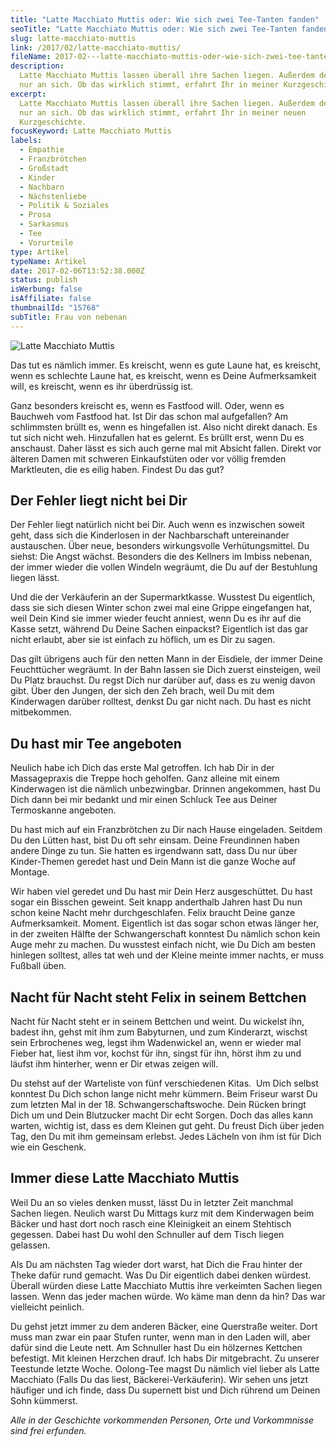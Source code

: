 ```yaml
---
title: "Latte Macchiato Muttis oder: Wie sich zwei Tee-Tanten fanden"
seoTitle: "Latte Macchiato Muttis oder: Wie sich zwei Tee-Tanten fanden"
slug: latte-macchiato-muttis
link: /2017/02/latte-macchiato-muttis/
fileName: 2017-02---latte-macchiato-muttis-oder-wie-sich-zwei-tee-tanten-fanden.md
description:
  Latte Macchiato Muttis lassen überall ihre Sachen liegen. Außerdem denken sie
  nur an sich. Ob das wirklich stimmt, erfahrt Ihr in meiner Kurzgeschichte.
excerpt:
  Latte Macchiato Muttis lassen überall ihre Sachen liegen. Außerdem denken sie
  nur an sich. Ob das wirklich stimmt, erfahrt Ihr in meiner neuen
  Kurzgeschichte.
focusKeyword: Latte Macchiato Muttis
labels:
  - Empathie
  - Franzbrötchen
  - Großstadt
  - Kinder
  - Nachbarn
  - Nächstenliebe
  - Politik & Soziales
  - Prosa
  - Sarkasmus
  - Tee
  - Vorurteile
type: Artikel
typeName: Artikel
date: 2017-02-06T13:52:38.000Z
status: publish
isWerbung: false
isAffiliate: false
thumbnailId: "15768"
subTitle: Frau von nebenan
---
```


![Latte Macchiato Muttis](http://cardamonchai.com/wp-content/uploads/2017/02/15678183944_dee8678b00_z-640x640.jpg)

Das tut es nämlich immer. Es kreischt, wenn es gute Laune hat, es kreischt, wenn
es schlechte Laune hat, es kreischt, wenn es Deine Aufmerksamkeit will, es
kreischt, wenn es ihr überdrüssig ist.

Ganz besonders kreischt es, wenn es Fastfood will. Oder, wenn es Bauchweh vom
Fastfood hat. Ist Dir das schon mal aufgefallen? Am schlimmsten brüllt es, wenn
es hingefallen ist. Also nicht direkt danach. Es tut sich nicht weh. Hinzufallen
hat es gelernt. Es brüllt erst, wenn Du es anschaust. Daher lässt es sich auch
gerne mal mit Absicht fallen. Direkt vor älteren Damen mit schweren
Einkaufstüten oder vor völlig fremden Marktleuten, die es eilig haben. Findest
Du das gut?

## Der Fehler liegt nicht bei Dir

Der Fehler liegt natürlich nicht bei Dir. Auch wenn es inzwischen soweit geht,
dass sich die Kinderlosen in der Nachbarschaft untereinander austauschen. Über
neue, besonders wirkungsvolle Verhütungsmittel. Du siehst: Die Angst wächst.
Besonders die des Kellners im Imbiss nebenan, der immer wieder die vollen
Windeln wegräumt, die Du auf der Bestuhlung liegen lässt.

Und die der Verkäuferin an der Supermarktkasse. Wusstest Du eigentlich, dass sie
sich diesen Winter schon zwei mal eine Grippe eingefangen hat, weil Dein Kind
sie immer wieder feucht anniest, wenn Du es ihr auf die Kasse setzt, während Du
Deine Sachen einpackst? Eigentlich ist das gar nicht erlaubt, aber sie ist
einfach zu höflich, um es Dir zu sagen.

Das gilt übrigens auch für den netten Mann in der Eisdiele, der immer Deine
Feuchttücher wegräumt. In der Bahn lassen sie Dich zuerst einsteigen, weil Du
Platz brauchst. Du regst Dich nur darüber auf, dass es zu wenig davon gibt. Über
den Jungen, der sich den Zeh brach, weil Du mit dem Kinderwagen darüber
rolltest, denkst Du gar nicht nach. Du hast es nicht mitbekommen.

## Du hast mir Tee angeboten

Neulich habe ich Dich das erste Mal getroffen. Ich hab Dir in der
Massagepraxis die Treppe hoch geholfen. Ganz alleine mit einem Kinderwagen ist
die nämlich unbezwingbar. Drinnen angekommen, hast Du Dich dann bei mir bedankt
und mir einen Schluck Tee aus Deiner Termoskanne angeboten.

Du hast mich auf ein Franzbrötchen zu Dir nach Hause eingeladen. Seitdem Du den
Lütten hast, bist Du oft sehr einsam. Deine Freundinnen haben andere Dinge zu
tun. Sie hatten es irgendwann satt, dass Du nur über Kinder-Themen geredet hast
und Dein Mann ist die ganze Woche auf Montage.

Wir haben viel geredet und Du hast mir Dein Herz ausgeschüttet. Du hast sogar
ein Bisschen geweint. Seit knapp anderthalb Jahren hast Du nun schon keine Nacht
mehr durchgeschlafen. Felix braucht Deine ganze Aufmerksamkeit. Moment.
Eigentlich ist das sogar schon etwas länger her, in der zweiten Hälfte der
Schwangerschaft konntest Du nämlich schon kein Auge mehr zu machen. Du wusstest
einfach nicht, wie Du Dich am besten hinlegen solltest, alles tat weh und der
Kleine meinte immer nachts, er muss Fußball üben.

## Nacht für Nacht steht Felix in seinem Bettchen

Nacht für Nacht steht er in seinem Bettchen und weint. Du wickelst ihn, badest
ihn, gehst mit ihm zum Babyturnen, und zum Kinderarzt, wischst sein Erbrochenes
weg, legst ihm Wadenwickel an, wenn er wieder mal Fieber hat, liest ihm vor,
kochst für ihn, singst für ihn, hörst ihm zu und läufst ihm hinterher, wenn er
Dir etwas zeigen will.

Du stehst auf der Warteliste von fünf verschiedenen Kitas.  Um Dich selbst
konntest Du Dich schon lange nicht mehr kümmern. Beim Friseur warst Du zum
letzten Mal in der 18. Schwangerschaftswoche. Dein Rücken bringt Dich um und
Dein Blutzucker macht Dir echt Sorgen. Doch das alles kann warten, wichtig ist,
dass es dem Kleinen gut geht. Du freust Dich über jeden Tag, den Du mit ihm
gemeinsam erlebst. Jedes Lächeln von ihm ist für Dich wie ein Geschenk.

## Immer diese Latte Macchiato Muttis

Weil Du an so vieles denken musst, lässt Du in letzter Zeit manchmal Sachen
liegen. Neulich warst Du Mittags kurz mit dem Kinderwagen beim Bäcker und hast
dort noch rasch eine Kleinigkeit an einem Stehtisch gegessen. Dabei hast Du wohl
den Schnuller auf dem Tisch liegen gelassen.

Als Du am nächsten Tag wieder dort warst, hat Dich die Frau hinter der Theke
dafür rund gemacht. Was Du Dir eigentlich dabei denken würdest. Überall würden
diese Latte Macchiato Muttis ihre verkeimten Sachen liegen lassen. Wenn das
jeder machen würde. Wo käme man denn da hin? Das war vielleicht peinlich.

Du gehst jetzt immer zu dem anderen Bäcker, eine Querstraße weiter. Dort muss
man zwar ein paar Stufen runter, wenn man in den Laden will, aber dafür sind die
Leute nett. Am Schnuller hast Du ein hölzernes Kettchen befestigt. Mit kleinen
Herzchen drauf. Ich habs Dir mitgebracht. Zu unserer Teestunde letzte Woche.
Oolong-Tee magst Du nämlich viel lieber als Latte Macchiato (Falls Du das liest,
Bäckerei-Verkäuferin). Wir sehen uns jetzt häufiger und ich finde, dass Du
supernett bist und Dich rührend um Deinen Sohn kümmerst.

<em>Alle in der Geschichte vorkommenden Personen, Orte und Vorkommnisse sind
frei erfunden.</em>

&nbsp;
